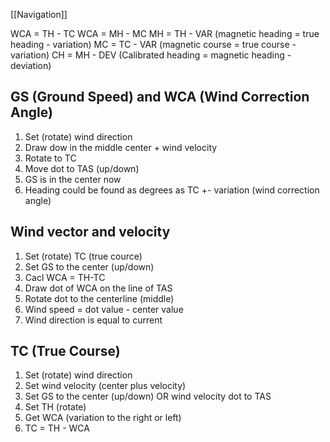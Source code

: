 [[Navigation]]

WCA = TH - TC
WCA = MH - MC
MH = TH - VAR (magnetic heading = true heading - variation)
MC = TC - VAR (magnetic course = true course - variation)
CH = MH - DEV (Calibrated heading = magnetic heading - deviation)

## GS (Ground Speed) and WCA (Wind Correction Angle)

1. Set (rotate) wind direction
2. Draw dow in the middle center + wind velocity
3. Rotate to TC
4. Move dot to TAS (up/down)
5. GS is in the center now
6. Heading could be found as degrees as TC +- variation (wind correction angle)


## Wind vector and velocity

1. Set (rotate) TC (true cource)
2. Set GS to the center (up/down)
3. Cacl WCA = TH-TC
4. Draw dot of WCA on the line of TAS
5. Rotate dot to the centerline (middle)
6. Wind speed = dot value - center value
7. Wind direction is equal to current


## TC (True Course)

1. Set (rotate) wind direction
2. Set wind velocity (center plus velocity)
3. Set GS to the center (up/down) OR wind velocity dot to TAS 
4. Set TH (rotate)
5. Get WCA (variation to the right or left)
6. TC = TH - WCA